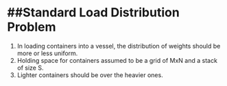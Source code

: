 ##Standard Load Distribution Problem
====================================



1. In loading containers into a vessel, the distribution of weights should be more or less uniform.
2. Holding space for containers assumed to be a grid of MxN and a stack of size S.
3. Lighter containers should be over the heavier ones.
